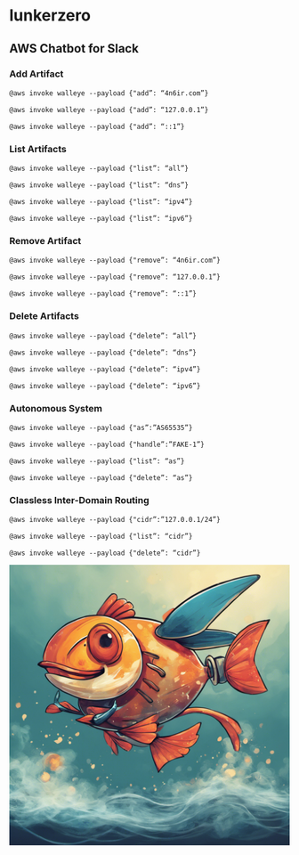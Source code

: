# lunkerzero

## AWS Chatbot for Slack

### Add Artifact

```
@aws invoke walleye --payload {"add”: “4n6ir.com”}
```

```
@aws invoke walleye --payload {"add”: “127.0.0.1”}
```

```
@aws invoke walleye --payload {"add”: “::1”}
```

### List Artifacts

```
@aws invoke walleye --payload {"list”: “all”}
```

```
@aws invoke walleye --payload {"list”: “dns”}
```

```
@aws invoke walleye --payload {"list”: “ipv4”}
```

```
@aws invoke walleye --payload {"list”: “ipv6”}
```

### Remove Artifact

```
@aws invoke walleye --payload {"remove”: “4n6ir.com”}
```

```
@aws invoke walleye --payload {"remove”: “127.0.0.1”}
```

```
@aws invoke walleye --payload {"remove”: “::1”}
```

### Delete Artifacts

```
@aws invoke walleye --payload {"delete”: “all”}
```

```
@aws invoke walleye --payload {"delete”: “dns”}
```

```
@aws invoke walleye --payload {"delete”: “ipv4”}
```

```
@aws invoke walleye --payload {"delete”: “ipv6”}
```

### Autonomous System

```
@aws invoke walleye --payload {"as”:”AS65535”}
```

```
@aws invoke walleye --payload {"handle”:”FAKE-1”}
```

```
@aws invoke walleye --payload {"list”: “as”}
```

```
@aws invoke walleye --payload {"delete”: “as”}
```

### Classless Inter-Domain Routing

```
@aws invoke walleye --payload {"cidr”:”127.0.0.1/24”}
```

```
@aws invoke walleye --payload {"list”: “cidr”}
```

```
@aws invoke walleye --payload {"delete”: “cidr”}
```

![Lunker Zero (LZ)](images/lunkerzero.png)
